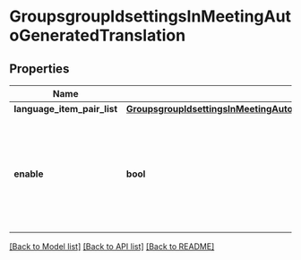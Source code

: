 # GroupsgroupIdsettingsInMeetingAutoGeneratedTranslation

## Properties
Name | Type | Description | Notes
------------ | ------------- | ------------- | -------------
**language_item_pair_list** | [**GroupsgroupIdsettingsInMeetingAutoGeneratedTranslationLanguageItemPairList**](GroupsgroupIdsettingsInMeetingAutoGeneratedTranslationLanguageItemPairList.md) |  | [optional] 
**enable** | **bool** | Whether to allow users to enable automated translated captions in these language pairs in meetings. | [optional] 

[[Back to Model list]](../README.md#documentation-for-models) [[Back to API list]](../README.md#documentation-for-api-endpoints) [[Back to README]](../README.md)

